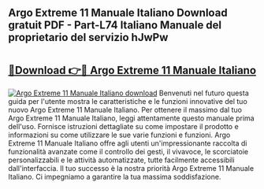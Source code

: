 ## Argo Extreme 11 Manuale Italiano Download gratuit PDF - Part-L74 Italiano Manuale del proprietario del servizio hJwPw

# <h2><a href="http://dfdeyz1.blite.top/?on=Argo+Extreme+11+Manuale+Italiano">🔗Download 👉🔴 Argo Extreme 11 Manuale Italiano</a></h2>

[![Argo Extreme 11 Manuale Italiano download](https://i.imgur.com/lujVjoI.png)](http://dfdeyz1.blite.top/?on=Argo+Extreme+11+Manuale+Italiano)
Benvenuti nel futuro questa guida per l'utente mostra le caratteristiche e le funzioni innovative del tuo nuovo Argo Extreme 11 Manuale Italiano. Per ottenere il massimo dal tuo Argo Extreme 11 Manuale Italiano, leggi attentamente questo manuale prima dell'uso. Fornisce istruzioni dettagliate su come impostare il prodotto e informazioni su come utilizzare le sue varie funzioni e funzioni. Argo Extreme 11 Manuale Italiano offre agli utenti un'impressionante raccolta di funzionalità avanzate come il controllo dei gesti, il vivavoce, le scorciatoie personalizzabili e le attività automatizzate, tutte facilmente accessibili dall'interfaccia. Il tuo successo è la nostra priorità Argo Extreme 11 Manuale Italiano. Ci impegniamo a garantire la tua massima soddisfazione.
